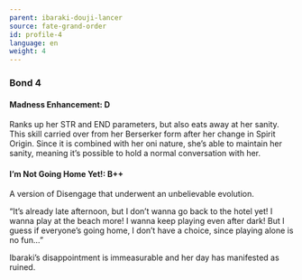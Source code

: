 ```yaml
---
parent: ibaraki-douji-lancer
source: fate-grand-order
id: profile-4
language: en
weight: 4
---
```


### Bond 4

#### Madness Enhancement: D

Ranks up her STR and END parameters, but also eats away at her sanity. This skill carried over from her Berserker form after her change in Spirit Origin. Since it is combined with her oni nature, she’s able to maintain her sanity, meaning it’s possible to hold a normal conversation with her.

#### I’m Not Going Home Yet!: B++

A version of Disengage that underwent an unbelievable evolution.

“It’s already late afternoon, but I don’t wanna go back to the hotel yet! I wanna play at the beach more! I wanna keep playing even after dark! But I guess if everyone’s going home, I don’t have a choice, since playing alone is no fun…”

Ibaraki’s disappointment is immeasurable and her day has manifested as ruined.
